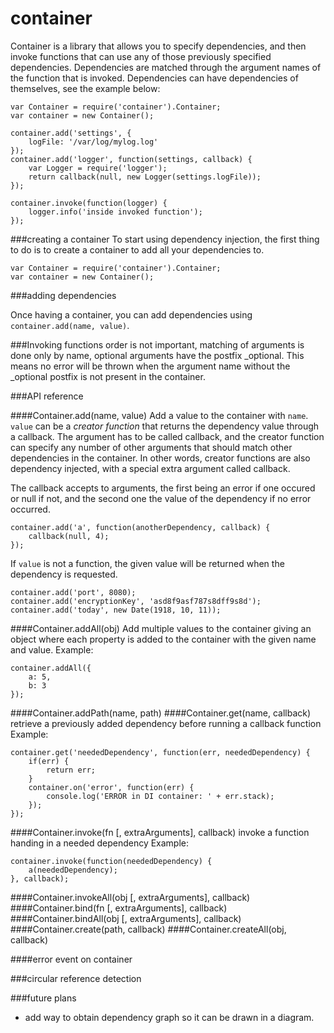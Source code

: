 container
========
Container is a library that allows you to specify  dependencies, and then invoke functions that can use any of those previously specified dependencies. Dependencies are matched through the argument names of the function that is invoked. Dependencies can have dependencies of themselves, see the example below:

```
var Container = require('container').Container;
var container = new Container();

container.add('settings', {
	logFile: '/var/log/mylog.log'
});
container.add('logger', function(settings, callback) {
	var Logger = require('logger');
	return callback(null, new Logger(settings.logFile));
});

container.invoke(function(logger) {
	logger.info('inside invoked function');
});
```

###creating a container
To start using dependency injection, the first thing to do is to create a container to add all your dependencies to.

```
var Container = require('container').Container;
var container = new Container();
```

###adding dependencies

Once having a container, you can add dependencies using ```container.add(name, value)```.

###Invoking functions
order is not important, matching of arguments is done only by name, optional arguments have the postfix \_optional. This means no error will be thrown when the argument name without the _optional postfix is not present in the container.

###API reference

####Container.add(name, value)
Add a value to the container with ```name```. ```value``` can be a *creator function* that returns the dependency value through a callback. The argument has to be called callback, and the creator function can specify any number of other arguments that should match other dependencies in the container. In other words, creator functions are also dependency injected, with a special extra argument called callback.

The callback accepts to arguments, the first being an error if one occured or null if not, and the second one the value of the dependency if no error occurred.

```
container.add('a', function(anotherDependency, callback) {
	callback(null, 4);
});
```

If ```value``` is not a function, the given value will be returned when the dependency is requested.

```
container.add('port', 8080);
container.add('encryptionKey', 'asd8f9asf787s8dff9s8d');
container.add('today', new Date(1918, 10, 11));
```

####Container.addAll(obj)
Add multiple values to the container giving an object where each property is added to the container with the given name and value. Example:

```
container.addAll({
	a: 5,
	b: 3
});
```
####Container.addPath(name, path)
####Container.get(name, callback)
retrieve a previously added dependency before running a callback function
Example:

```
container.get('neededDependency', function(err, neededDependency) {
    if(err) {
        return err;
    }
    container.on('error', function(err) {
        console.log('ERROR in DI container: ' + err.stack);
    });
});
```
####Container.invoke(fn [, extraArguments], callback)
invoke a function handing in a needed dependency
Example:

```
container.invoke(function(neededDependency) {
    a(neededDependency);
}, callback);
```
####Container.invokeAll(obj [, extraArguments], callback)
####Container.bind(fn [, extraArguments], callback)
####Container.bindAll(obj [, extraArguments], callback)
####Container.create(path, callback)
####Container.createAll(obj, callback)

####error event on container


###circular reference detection



###future plans
   * add way to obtain dependency graph so it can be drawn in a diagram.